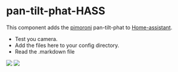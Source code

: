 # pan-tilt-phat-HASS
This component adds the [pimoroni](https://shop.pimoroni.com/products/pan-tilt-hat) pan-tilt-phat to [Home-assistant](https://home-assistant.io/).

* Test you camera.
* Add the files here to your config directory.
* Read the .markdown file
<img src="https://github.com/robmarkcole/pan-tilt-phat-HASS/blob/master/my_pan_tilt.png">
<img src="https://github.com/robmarkcole/pan-tilt-phat-HASS/blob/master/main_hass_pan_tilt.png">
